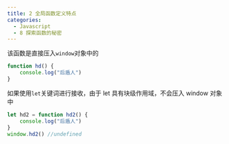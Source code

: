 ```yaml
---
title: 2 全局函数定义特点
categories:
  - Javascript
  - 8 探索函数的秘密
---
```


该函数是直接压入`window`对象中的

```javascript
function hd() {
	console.log("后盾人")
}
```

如果使用`let`关键词进行接收，由于 let 具有块级作用域，不会压入 window 对象中

```javascript
let hd2 = function hd2() {
	console.log("后盾人")
}
window.hd2() //undefined
```

